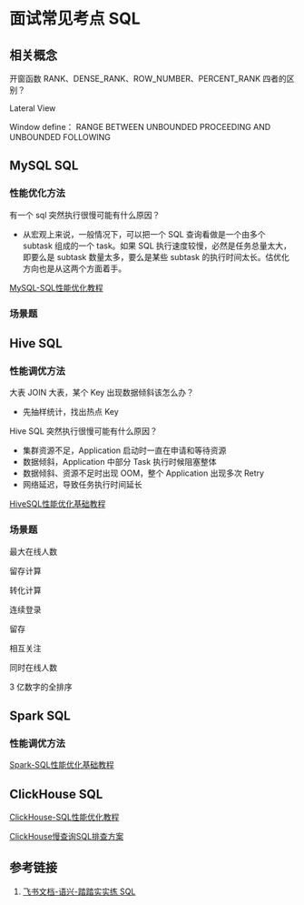 # 面试常见考点 SQL

## 相关概念

开窗函数 RANK、DENSE_RANK、ROW_NUMBER、PERCENT_RANK 四者的区别？

Lateral View

Window define：
RANGE BETWEEN UNBOUNDED PROCEEDING AND UNBOUNDED FOLLOWING

## MySQL SQL

### 性能优化方法

有一个 sql 突然执行很慢可能有什么原因？
- 从宏观上来说，一般情况下，可以把一个 SQL 查询看做是一个由多个 subtask 组成的一个 task。如果 SQL 执行速度较慢，必然是任务总量太大，即要么是 subtask 数量太多，要么是某些 subtask 的执行时间太长。估优化方向也是从这两个方面着手。

[MySQL-SQL性能优化教程](work/component/Back-End/MySQL/solution/MySQL-SQL性能优化教程.md)

### 场景题

## Hive SQL

### 性能调优方法

大表 JOIN 大表，某个 Key 出现数据倾斜该怎么办？
- 先抽样统计，找出热点 Key

Hive SQL 突然执行很慢可能有什么原因？
- 集群资源不足，Application 启动时一直在申请和等待资源
- 数据倾斜，Application 中部分 Task 执行时候阻塞整体
- 数据倾斜、资源不足时出现 OOM，整个 Application 出现多次 Retry
- 网络延迟，导致任务执行时间延长

[HiveSQL性能优化基础教程](work/component/Big-Data/Apache-Hive/development/HiveSQL性能优化基础教程.md)

### 场景题

最大在线人数

留存计算

转化计算

连续登录

留存

相互关注

同时在线人数

3 亿数字的全排序

## Spark SQL

### 性能调优方法

[Spark-SQL性能优化基础教程](work/component/Big-Data/Apache-Spark/library/SparkSQL/Spark-SQL性能优化基础教程.md)

## ClickHouse SQL

[ClickHouse-SQL性能优化教程](work/component/Big-Data/ClickHouse/API/ClickHouse-SQL性能优化教程.md)

[ClickHouse慢查询SQL排查方案](work/component/Big-Data/ClickHouse/operation/ClickHouse慢查询SQL排查方案.md)

## 参考链接

1. [飞书文档-语兴-踏踏实实练 SQL](https://oxtwry26ao.feishu.cn/mindnotes/bmncnCxiGnEedT4I8hTHMAwGXtg#mindmap)